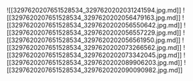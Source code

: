 
![[3297620207651528534_3297620202031241594.jpg.md]]
![[3297620207651528534_3297620202056479163.jpg.md]]
![[3297620207651528534_3297620202056550642.jpg.md]]
![[3297620207651528534_3297620202056557229.jpg.md]]
![[3297620207651528534_3297620202056561950.jpg.md]]
![[3297620207651528534_3297620202073266562.jpg.md]]
![[3297620207651528534_3297620202073342045.jpg.md]]
![[3297620207651528534_3297620202089906203.jpg.md]]
![[3297620207651528534_3297620202090090982.jpg.md]]